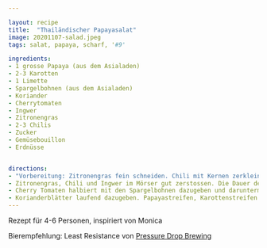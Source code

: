 ```yaml
---

layout: recipe
title:  "Thailändischer Papayasalat"
image: 20201107-salad.jpeg
tags: salat, papaya, scharf, '#9'

ingredients:
- 1 grosse Papaya (aus dem Asialaden)
- 2-3 Karotten
- 1 Limette
- Spargelbohnen (aus dem Asialaden)
- Koriander
- Cherrytomaten
- Ingwer
- Zitronengras
- 2-3 Chilis
- Zucker
- Gemüsebouillon
- Erdnüsse


directions:
- "Vorbereitung: Zitronengras fein schneiden. Chili mit Kernen zerkleinern. Ein Stück Ingwer schälen. Spargelbohnen in mundgerechte Stücke schneiden. Papaya und Karotten schälen und in feine Streifen schneiden."
- Zitronengras, Chili und Ingwer im Mörser gut zerstossen. Die Dauer des zerstossen im Mörser ist bei der ganzen Zubereitung entscheidend für den Geschmack und die Schärfe am Schluss. Zucker, Bouillon und Limttensaft dazugeben und weiter mit dem Mörser zerstossen. 
- Cherry Tomaten halbiert mit den Spargelbohnen dazugeben und daruntermischen. Mit dem Mörser weiter die Bohnen und Tomaten stampfen um ein kräftiges Aroma zu erhalten. 
- Korianderblätter laufend dazugeben. Papayastreifen, Karottenstreifen und Erdnüsse laufend dazugeben und alles gut vermischen. Den Salat erst kurz vor Servieren zubereiten, sonst verliert die Papaya ihre feste Beschaffenheit.
---
```


Rezept für 4-6 Personen, inspiriert von Monica

Bierempfehlung: Least Resistance von [Pressure Drop Brewing](https://pressuredropbrewing.co.uk/)
